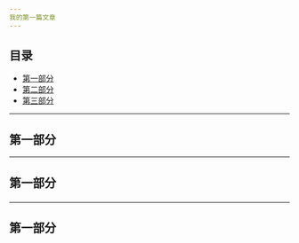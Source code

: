 ```yaml
---
我的第一篇文章
---
```

## 目录
+ [第一部分](#partI)
+ [第二部分](#partII)
+ [第三部分](#partIII)
----------------------
## 第一部分
----------------------
## 第一部分<p id='partII'></p>
----------------------
## 第一部分<p id='partIII'></p>